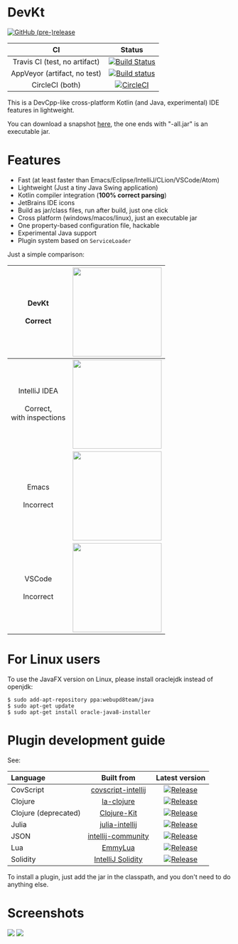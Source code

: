 # DevKt

[![GitHub (pre-)release](https://img.shields.io/github/release/ice1000/dev-kt/all.svg)](https://github.com/ice1000/dev-kt)

CI|Status
:---:|:---:
Travis CI (test, no artifact)|[![Build Status](https://travis-ci.org/ice1000/dev-kt.svg?branch=master)](https://travis-ci.org/ice1000/dev-kt)
AppVeyor (artifact, no test)|[![Build status](https://ci.appveyor.com/api/projects/status/c0aq16ej7415m302?svg=true)](https://ci.appveyor.com/project/ice1000/dev-kt)
CircleCI (both)|[![CircleCI](https://circleci.com/gh/ice1000/dev-kt.svg?style=svg)](https://circleci.com/gh/ice1000/dev-kt)

This is a DevCpp-like cross-platform Kotlin (and Java, experimental) IDE features in lightweight.

You can download a snapshot [here](https://ci.appveyor.com/project/ice1000/dev-kt/build/artifacts), the one ends with "-all.jar" is an executable jar.

# Features

+ Fast (at least faster than Emacs/Eclipse/IntelliJ/CLion/VSCode/Atom)
+ Lightweight (Just a tiny Java Swing application)
+ Kotlin compiler integration (**100% correct parsing**)
+ JetBrains IDE icons
+ Build as jar/class files, run after build, just one click
+ Cross platform (windows/macos/linux), just an executable jar
+ One property-based configuration file, hackable
+ Experimental Java support
+ Plugin system based on `ServiceLoader`

Just a simple comparison:

DevKt<br/><br/>Correct|<img width=200 src="https://user-images.githubusercontent.com/16398479/38292932-3c4ce2be-3818-11e8-9a56-9d30f3109c43.png">
:---:|:---:
IntelliJ IDEA<br/><br/>Correct,<br/>with inspections|<img width=200 src="https://user-images.githubusercontent.com/16398479/38292918-2ec81974-3818-11e8-8eb7-3648cd747ee5.png">
Emacs<br/><br/>Incorrect|<img width=200 src="https://user-images.githubusercontent.com/16398479/38292966-6670c57e-3818-11e8-8a26-3eccf864b93e.png">
VSCode<br/><br/>Incorrect|<img width=200 src="https://user-images.githubusercontent.com/16398479/38293034-95d721be-3818-11e8-9141-19faabae161e.png">

# For Linux users

To use the JavaFX version on Linux, please install oraclejdk instead of openjdk:

```
$ sudo add-apt-repository ppa:webupd8team/java
$ sudo apt-get update
$ sudo apt-get install oracle-java8-installer
```

# Plugin development guide

See:

Language            |         Built from             |       Latest version
:-------------------|:------------------------------:|:--------------------------:
CovScript           |[covscript-intellij][cov-o]    |[![Release][cov-i]][cov-d]
Clojure             |[la-clojure][clj0-o]           |[![Release][clj0-i]][clj0-d]
Clojure (deprecated)|[Clojure-Kit][clj1-o]          |[![Release][clj1-i]][clj1-d]
Julia               |[julia-intellij][jl-o]         |[![Release][jl-i]][jl-d]
JSON                |[intellij-community][json-o]   |[![Release][json-i]][json-d]
Lua                 |[EmmyLua][emmy-o]              |[![Release][emmy-i]][emmy-d]
Solidity            |[IntelliJ Solidity][sol-o]     |[![Release][sol-i]][sol-d]

  [sol-o]: https://github.com/intellij-solidity/intellij-solidity
  [sol-i]: https://img.shields.io/github/release/devkt-plugins/solidity-devkt/all.svg
  [sol-d]: https://github.com/devkt-plugins/solidity-devkt
  [cov-o]: https://github.com/covscript/covscript-intellij
  [cov-i]: https://img.shields.io/github/release/covscript/covscript-devkt/all.svg
  [cov-d]: https://github.com/covscript/covscript-devkt
  [clj0-o]: https://github.com/JetBrains/la-clojure
  [clj0-i]: https://img.shields.io/github/release/devkt-plugins/la-clojure-devkt/all.svg
  [clj0-d]: https://github.com/devkt-plugins/la-clojure-devkt
  [clj1-o]: https://github.com/gregsh/Clojure-Kit
  [clj1-i]: https://img.shields.io/github/release/devkt-plugins/clojure-devkt/all.svg
  [clj1-d]: https://github.com/devkt-plugins/clojure-devkt
  [jl-o]: https://github.com/ice1000/julia-intellij
  [jl-i]: https://img.shields.io/github/release/devkt-plugins/julia-devkt/all.svg
  [jl-d]: https://github.com/devkt-plugins/julia-devkt
  [json-o]: https://github.com/JetBrains/intellij-community
  [json-i]: https://img.shields.io/github/release/devkt-plugins/json-devkt/all.svg
  [json-d]: https://github.com/devkt-plugins/json-devkt
  [emmy-o]: https://github.com/EmmyLua/IntelliJ-EmmyLua
  [emmy-i]: https://img.shields.io/github/release/devkt-plugins/emmylua-devkt/all.svg
  [emmy-d]: https://github.com/devkt-plugins/emmylua-devkt

To install a plugin, just add the jar in the classpath, and you don't need to do anything else.

# Screenshots

<img src="https://user-images.githubusercontent.com/16398479/38440232-5ab4d282-3a13-11e8-9b00-5d199d687f8f.png">
<img src="https://user-images.githubusercontent.com/16398479/38440305-983541b4-3a13-11e8-9651-25e9a61a9b9a.png">
